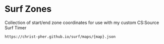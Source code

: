 # Surf Zones

Collection of start/end zone coordinates for use with my custom CS:Source Surf Timer

```
https://christ-pher.github.io/surf/maps/{map}.json
```
